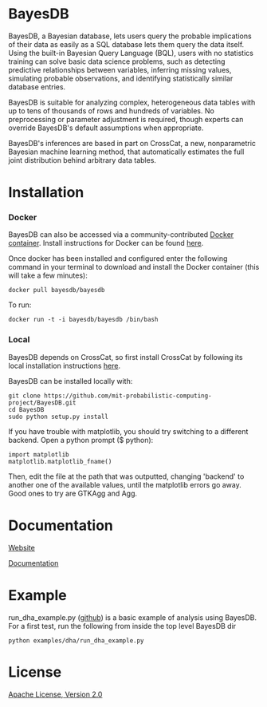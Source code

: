 BayesDB
==============

BayesDB, a Bayesian database, lets users query the probable implications of their data as easily as a SQL database lets them query the data itself. Using the built-in Bayesian Query Language (BQL), users with no statistics training can solve basic data science problems, such as detecting predictive relationships between variables, inferring missing values, simulating probable observations, and identifying statistically similar database entries.

BayesDB is suitable for analyzing complex, heterogeneous data tables with up to tens of thousands of rows and hundreds of variables. No preprocessing or parameter adjustment is required, though experts can override BayesDB's default assumptions when appropriate.

BayesDB's inferences are based in part on CrossCat, a new, nonparametric Bayesian machine learning method, that automatically estimates the full joint distribution behind arbitrary data tables.

# Installation

### Docker

BayesDB can also be accessed via a community-contributed [Docker container](https://registry.hub.docker.com/u/bayesdb/bayesdb/). Install instructions for Docker can be found [here](https://docs.docker.com/installation/#installation).

Once docker has been installed and configured enter the following command in your terminal to download and install the Docker container (this will take a few minutes):

    docker pull bayesdb/bayesdb

To run:

    docker run -t -i bayesdb/bayesdb /bin/bash

### Local
BayesDB depends on CrossCat, so first install CrossCat by following its local installation instructions [here](https://github.com/mit-probabilistic-computing-project/crosscat/blob/master/README.rst).

BayesDB can be installed locally with:

    git clone https://github.com/mit-probabilistic-computing-project/BayesDB.git
    cd BayesDB
    sudo python setup.py install

If you have trouble with matplotlib, you should try switching to a different backend. Open a python prompt ($ python):

    import matplotlib
    matplotlib.matplotlib_fname()

Then, edit the file at the path that was outputted, changing 'backend' to another one of the available values, until the matplotlib errors go away. Good ones to try are GTKAgg and Agg.

# Documentation

[Website](http://probcomp.csail.mit.edu/bayesdb)

[Documentation](http://probcomp.csail.mit.edu/bayesdb/docs/0.2/)

# Example

run\_dha\_example.py ([github](https://github.com/mit-probabilistic-computing-project/BayesDB/blob/master/examples/dha/run_dha_example.py)) is a basic example of analysis using BayesDB.  For a first test, run the following from inside the top level BayesDB dir

    python examples/dha/run_dha_example.py

# License

[Apache License, Version 2.0](https://github.com/mit-probabilistic-computing-project/bayesdb/blob/master/LICENSE)

